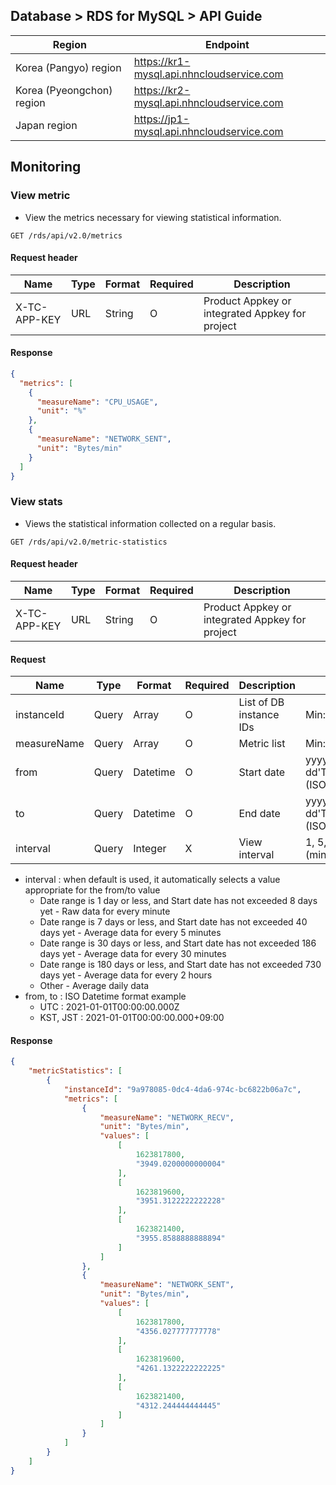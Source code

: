 ## Database > RDS for MySQL > API Guide

| Region | Endpoint |
|---|---|
| Korea (Pangyo) region | https://kr1-mysql.api.nhncloudservice.com |
| Korea (Pyeongchon) region | https://kr2-mysql.api.nhncloudservice.com |
| Japan region | https://jp1-mysql.api.nhncloudservice.com |

## Monitoring

### View metric

- View the metrics necessary for viewing statistical information.

```
GET /rds/api/v2.0/metrics
```

#### Request header

| Name | Type | Format | Required | Description |
|---|---|---|---|---|
| X-TC-APP-KEY | URL | String | O | Product Appkey or integrated Appkey for project |

#### Response

```json
{
  "metrics": [
    {
      "measureName": "CPU_USAGE",
      "unit": "%"
    },
    {
      "measureName": "NETWORK_SENT",
      "unit": "Bytes/min"
    }
  ]
}
```

### View stats

- Views the statistical information collected on a regular basis.

```
GET /rds/api/v2.0/metric-statistics
```

#### Request header

| Name | Type | Format | Required | Description |
|---|---|---|---|---|
| X-TC-APP-KEY | URL | String | O | Product Appkey or integrated Appkey for project |

#### Request

| Name | Type | Format | Required | Description | Constraints |
|---|---|---|---|---|---|
| instanceId | Query | Array | O | List of DB instance IDs | Min:1, Max: 20 |
| measureName | Query | Array | O | Metric list | Min:1 |
| from | Query | Datetime | O | Start date | yyyy-MM-dd'T'HH:mm:ss.SSSXXX (ISO Datetime) |
| to | Query | Datetime | O | End date | yyyy-MM-dd'T'HH:mm:ss.SSSXXX (ISO Datetime) |
| interval | Query | Integer | X | View interval | 1, 5, 30, 120, 1440 (minutes) |

- interval : when default is used, it automatically selects a value appropriate for the from/to value
    - Date range is 1 day or less, and Start date has not exceeded 8 days yet - Raw data for every minute
    - Date range is 7 days or less, and Start date has not exceeded 40 days yet - Average data for every 5 minutes
    - Date range is 30 days or less, and Start date has not exceeded 186 days yet - Average data for every 30 minutes
    - Date range is 180 days or less, and Start date has not exceeded 730 days yet - Average data for every 2 hours
    - Other - Average daily data
- from, to : ISO Datetime format example
    - UTC : 2021-01-01T00:00:00.000Z
    - KST, JST : 2021-01-01T00:00:00.000+09:00

#### Response

```json
{
    "metricStatistics": [
        {
            "instanceId": "9a978085-0dc4-4da6-974c-bc6822b06a7c",
            "metrics": [
                {
                    "measureName": "NETWORK_RECV",
                    "unit": "Bytes/min",
                    "values": [
                        [
                            1623817800,
                            "3949.0200000000004"
                        ],
                        [
                            1623819600,
                            "3951.3122222222228"
                        ],
                        [
                            1623821400,
                            "3955.8588888888894"
                        ]
                    ]
                },
                {
                    "measureName": "NETWORK_SENT",
                    "unit": "Bytes/min",
                    "values": [
                        [
                            1623817800,
                            "4356.027777777778"
                        ],
                        [
                            1623819600,
                            "4261.1322222222225"
                        ],
                        [
                            1623821400,
                            "4312.244444444445"
                        ]
                    ]
                }
            ]
        }
    ]
}
```
